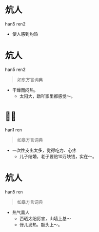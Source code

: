 # 炕人
han5 ren2
- 使人感到灼热

# 炕人
han5 ren2
> 如东方言词典
- 干燥而闷热。
  - 太阳大，蹾吖家里都感觉～。

# 𩠾人
han1 ren
> 如皋方言词典
- 一次性支出太多，觉得吃力、心疼
  - 儿子结婚，老子要贴10万块钱，实在～。

# 炕人
han5 ren
> 如皋方言词典
- 热气熏人
  - 西晒太阳厉害，山墙上总～
  - 伢儿发热，额头上～。
